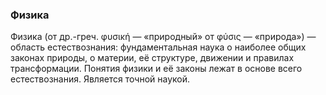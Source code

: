 ### Физика
Физика (от др.-греч. φυσική — «природный» от φύσις — «природа») — область естествознания: фундаментальная наука о наиболее общих законах природы, о материи, её структуре, движении и правилах трансформации. Понятия физики и её законы лежат в основе всего естествознания. Является точной наукой.